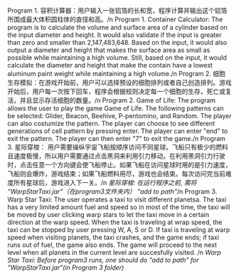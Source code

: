 Program 1. 容积计算器：用户输入一张铝箔的长和宽，程序计算并输出这个铝箔所围成最大体积圆柱体的直径和高。/n
Program 1. Container Calculator: The program is to calculate the volume and surface area of a cylinder based on the input diameter and height. It would also validate if the input is greater than zero and smaller than 2,147,483,648. Based on the input, it would also output a diameter and height that makes the surface area as small as possible while maintaining a high volume. Still, based on the input, it would calculate the diameter and height that make the contain have a lowest aluminum paint weight while maintaining a high volume./n
Program 2. 细胞生存模拟：在游戏开始前，用户可以选择预设的细胞排列或者自己创造排列。游戏开始后，用户每一次按下回车，程序会根据规则决定每一个细胞的生存，死亡或复活，并且显示存活细胞的数量。/n
Program 2. Game of Life: The program allows the user to play the game Game of Life. The following
patterns can be selected: Glider, Beacon, Beehive, P-pentomino, and Random. The player can also costumize the pattern. The player can choose to see different generations of cell pattern by pressing enter. The player can enter "end" to exit the pattern. The player can then enter "7" to exit the game./n
Program 3. 星际穿梭： 用户需要操纵宇宙飞船按顺序访问不同星球。飞船只有极少的燃料且速度极慢，所以用户需要通过点击黑洞来利用引力移动。在利用黑洞引力行驶时，点击任意一个方向键会使飞船停止。如果飞船在访问星球时用的是引力速度，飞船则会爆炸，游戏结束；如果飞船燃料用尽，游戏也会结束。每次访问完当前难度所有星球后，游戏进入下一关。/n
*星际穿梭: 在运行程序之前, 需将 “WarpStarTaxi.jar”（在program3文件夹内） "add to path"*/n
Program 3. Warp Star Taxi: The user operates a taxi to visit different planetsa. The taxi has a very limited amount fuel and speed so in most of the time, the taxi will be moved by user clicking warp stars to let the taxi move in a certain direction at the warp speed. When the taxi is traveling at wrap speed, the taxi can be stopped by user pressing W, A, S or D. If taxi is traveling at warp speed when visiting planets, the taxi crashes, and the game ends; if taxi runs out of fuel, the game also ends. The game will proceed to the next level when all planets in the current level are succesfully visited. /n
*Warp Star Taxi: Before program3 runs, one should do "add to path" for "WarpStarTaxi.jar"(in Program 3 folder)*
